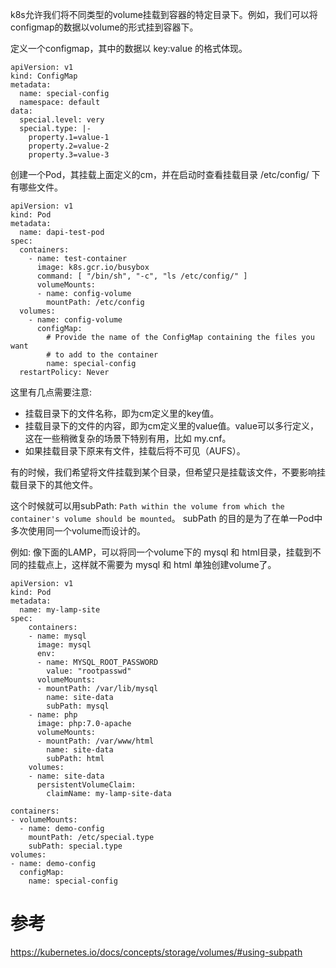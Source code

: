 k8s允许我们将不同类型的volume挂载到容器的特定目录下。例如，我们可以将configmap的数据以volume的形式挂到容器下。


定义一个configmap，其中的数据以 key:value 的格式体现。

```
apiVersion: v1
kind: ConfigMap
metadata:
  name: special-config
  namespace: default
data:
  special.level: very
  special.type: |-
    property.1=value-1
    property.2=value-2
    property.3=value-3
```

创建一个Pod，其挂载上面定义的cm，并在启动时查看挂载目录 /etc/config/ 下有哪些文件。

```
apiVersion: v1
kind: Pod
metadata:
  name: dapi-test-pod
spec:
  containers:
    - name: test-container
      image: k8s.gcr.io/busybox
      command: [ "/bin/sh", "-c", "ls /etc/config/" ]
      volumeMounts:
      - name: config-volume
        mountPath: /etc/config
  volumes:
    - name: config-volume
      configMap:
        # Provide the name of the ConfigMap containing the files you want
        # to add to the container
        name: special-config
  restartPolicy: Never
```

这里有几点需要注意:

- 挂载目录下的文件名称，即为cm定义里的key值。
- 挂载目录下的文件的内容，即为cm定义里的value值。value可以多行定义，这在一些稍微复杂的场景下特别有用，比如 my.cnf。
- 如果挂载目录下原来有文件，挂载后将不可见（AUFS）。


有的时候，我们希望将文件挂载到某个目录，但希望只是挂载该文件，不要影响挂载目录下的其他文件。

这个时候就可以用subPath: `Path within the volume from which the container's volume should be mounted`。
subPath 的目的是为了在单一Pod中多次使用同一个volume而设计的。

例如:
像下面的LAMP，可以将同一个volume下的 mysql 和 html目录，挂载到不同的挂载点上，这样就不需要为 mysql 和 html 单独创建volume了。
```
apiVersion: v1
kind: Pod
metadata:
  name: my-lamp-site
spec:
    containers:
    - name: mysql
      image: mysql
      env:
      - name: MYSQL_ROOT_PASSWORD
        value: "rootpasswd"
      volumeMounts:
      - mountPath: /var/lib/mysql
        name: site-data
        subPath: mysql
    - name: php
      image: php:7.0-apache
      volumeMounts:
      - mountPath: /var/www/html
        name: site-data
        subPath: html
    volumes:
    - name: site-data
      persistentVolumeClaim:
        claimName: my-lamp-site-data
```


```
containers:
- volumeMounts:
  - name: demo-config
    mountPath: /etc/special.type
    subPath: special.type
volumes:
- name: demo-config
  configMap:
    name: special-config
```

# 参考
https://kubernetes.io/docs/concepts/storage/volumes/#using-subpath
